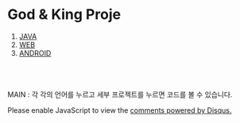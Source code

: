 <!doctype html>
<html>
<head>
</head>
<body>
<h1>  God & King Proje</h1>
<ol>
  <li> <a href ="2.html">JAVA</a></li>
  <li> <a href ="3.html">WEB</a></li>
  <li> <a href ="4.html">ANDROID</a></li>
</ol>
<br><br><br>
MAIN : 각 각의 언어를 누르고 세부 프로젝트를 누르면 코드를 볼 수 있습니다.<br>
<p>
  <div id="disqus_thread"></div>
  <script>

  /**
  *  RECOMMENDED CONFIGURATION VARIABLES: EDIT AND UNCOMMENT THE SECTION BELOW TO INSERT DYNAMIC VALUES FROM YOUR PLATFORM OR CMS.
  *  LEARN WHY DEFINING THESE VARIABLES IS IMPORTANT: https://disqus.com/admin/universalcode/#configuration-variables*/
  /*
  var disqus_config = function () {
  this.page.url = PAGE_URL;  // Replace PAGE_URL with your page's canonical URL variable
  this.page.identifier = PAGE_IDENTIFIER; // Replace PAGE_IDENTIFIER with your page's unique identifier variable
  };
  */
  (function() { // DON'T EDIT BELOW THIS LINE
  var d = document, s = d.createElement('script');
  s.src = 'https://king-god.disqus.com/embed.js';
  s.setAttribute('data-timestamp', +new Date());
  (d.head || d.body).appendChild(s);
  })();
  </script>
  <noscript>Please enable JavaScript to view the <a href="https://disqus.com/?ref_noscript">comments powered by Disqus.</a></noscript>

</p>

</body>
</html>
